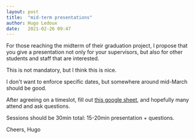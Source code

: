 ```yaml
---
layout: post
title:  "mid-term presentations"
author: Hugo Ledoux
date:   2021-02-26 09:47
---
```


For those reaching the midterm of their graduation project, I propose that you give a presentation not only for your supervisors, but also for other students and staff that are interested.

This is not mandatory, but I think this is nice.

I don't want to enforce specific dates, but somewhere around mid-March should be good.

After agreeing on a timeslot, fill out [this google sheet](https://docs.google.com/spreadsheets/d/1eHFHEhphWIU3XeQYkEiHoR__U-eS9h1NwMqs9W1mZSA/edit?usp=sharing), and hopefully many attend and ask questions.

Sessions should be 30min total: 15-20min presentation + questions.

Cheers,
Hugo